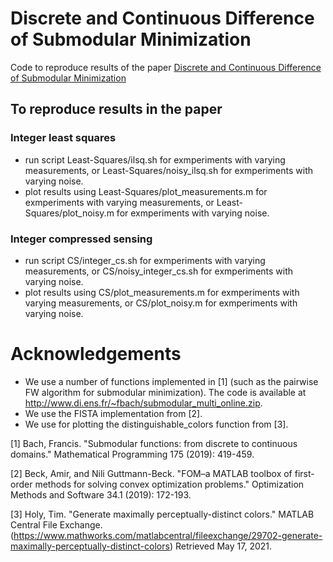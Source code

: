# Discrete and Continuous Difference of Submodular Minimization

Code to reproduce results of the paper [Discrete and Continuous Difference of Submodular Minimization](https://arxiv.org/pdf/2506.07952)

## To reproduce results in the paper

### Integer least squares 
- run  script Least-Squares/ilsq.sh for exmperiments with varying measurements, or Least-Squares/noisy_ilsq.sh for exmperiments with varying noise.
- plot results using Least-Squares/plot_measurements.m for exmperiments with varying measurements, or Least-Squares/plot_noisy.m for exmperiments with varying noise.

### Integer compressed sensing 
- run  script CS/integer_cs.sh for exmperiments with varying measurements, or CS/noisy_integer_cs.sh for exmperiments with varying noise.
- plot results using CS/plot_measurements.m for exmperiments with varying measurements, or CS/plot_noisy.m for exmperiments with varying noise.

# Acknowledgements
- We use a number of functions implemented in [1] (such as the pairwise FW algorithm for submodular minimization). The code is available at http://www.di.ens.fr/~fbach/submodular_multi_online.zip.  
- We use the FISTA implementation from [2].
- We use for plotting the distinguishable_colors function from [3].

[1]  Bach, Francis. "Submodular functions: from discrete to continuous domains." Mathematical Programming 175 (2019): 419-459. 

[2]  Beck, Amir, and Nili Guttmann-Beck. "FOM–a MATLAB toolbox of first-order methods for solving convex optimization problems." Optimization Methods and Software 34.1 (2019): 172-193.

[3]  Holy, Tim. "Generate maximally perceptually-distinct colors." MATLAB Central File Exchange. (https://www.mathworks.com/matlabcentral/fileexchange/29702-generate-maximally-perceptually-distinct-colors) Retrieved May 17, 2021.
